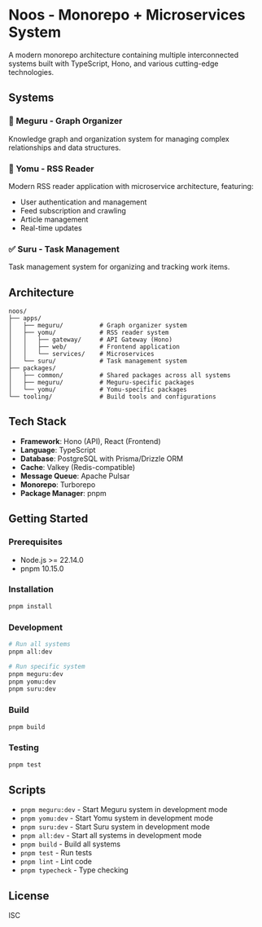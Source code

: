 # Noos - Monorepo + Microservices System

A modern monorepo architecture containing multiple interconnected systems built with TypeScript, Hono, and various cutting-edge technologies.

## Systems

### 🔄 Meguru - Graph Organizer
Knowledge graph and organization system for managing complex relationships and data structures.

### 📖 Yomu - RSS Reader
Modern RSS reader application with microservice architecture, featuring:
- User authentication and management
- Feed subscription and crawling
- Article management
- Real-time updates

### ✅ Suru - Task Management
Task management system for organizing and tracking work items.

## Architecture

```
noos/
├── apps/
│   ├── meguru/          # Graph organizer system
│   ├── yomu/            # RSS reader system
│   │   ├── gateway/     # API Gateway (Hono)
│   │   ├── web/         # Frontend application
│   │   └── services/    # Microservices
│   └── suru/            # Task management system
├── packages/
│   ├── common/          # Shared packages across all systems
│   ├── meguru/          # Meguru-specific packages
│   └── yomu/            # Yomu-specific packages
└── tooling/             # Build tools and configurations
```

## Tech Stack

- **Framework**: Hono (API), React (Frontend)
- **Language**: TypeScript
- **Database**: PostgreSQL with Prisma/Drizzle ORM
- **Cache**: Valkey (Redis-compatible)
- **Message Queue**: Apache Pulsar
- **Monorepo**: Turborepo
- **Package Manager**: pnpm

## Getting Started

### Prerequisites

- Node.js >= 22.14.0
- pnpm 10.15.0

### Installation

```bash
pnpm install
```

### Development

```bash
# Run all systems
pnpm all:dev

# Run specific system
pnpm meguru:dev
pnpm yomu:dev
pnpm suru:dev
```

### Build

```bash
pnpm build
```

### Testing

```bash
pnpm test
```

## Scripts

- `pnpm meguru:dev` - Start Meguru system in development mode
- `pnpm yomu:dev` - Start Yomu system in development mode
- `pnpm suru:dev` - Start Suru system in development mode
- `pnpm all:dev` - Start all systems in development mode
- `pnpm build` - Build all systems
- `pnpm test` - Run tests
- `pnpm lint` - Lint code
- `pnpm typecheck` - Type checking

## License

ISC